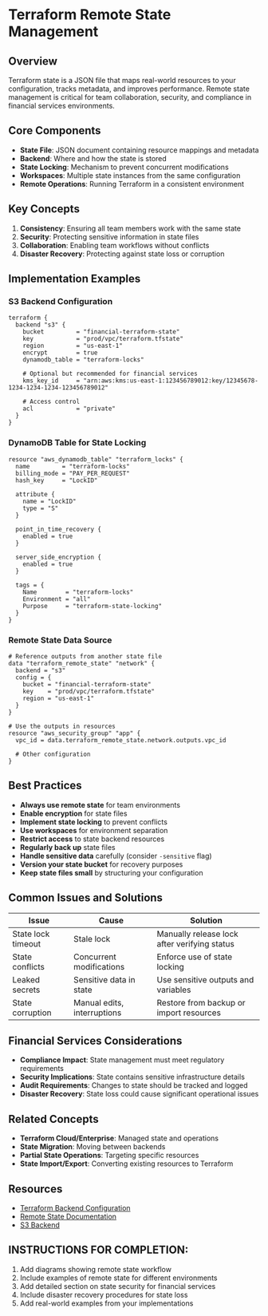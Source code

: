 # Terraform Remote State Management

## Overview

Terraform state is a JSON file that maps real-world resources to your configuration, tracks metadata, and improves performance. Remote state management is critical for team collaboration, security, and compliance in financial services environments.

## Core Components

- **State File**: JSON document containing resource mappings and metadata
- **Backend**: Where and how the state is stored
- **State Locking**: Mechanism to prevent concurrent modifications
- **Workspaces**: Multiple state instances from the same configuration
- **Remote Operations**: Running Terraform in a consistent environment

## Key Concepts

1. **Consistency**: Ensuring all team members work with the same state
2. **Security**: Protecting sensitive information in state files
3. **Collaboration**: Enabling team workflows without conflicts
4. **Disaster Recovery**: Protecting against state loss or corruption

## Implementation Examples

### S3 Backend Configuration

```hcl
terraform {
  backend "s3" {
    bucket         = "financial-terraform-state"
    key            = "prod/vpc/terraform.tfstate"
    region         = "us-east-1"
    encrypt        = true
    dynamodb_table = "terraform-locks"
    
    # Optional but recommended for financial services
    kms_key_id     = "arn:aws:kms:us-east-1:123456789012:key/12345678-1234-1234-1234-123456789012"
    
    # Access control
    acl            = "private"
  }
}
```

### DynamoDB Table for State Locking

```hcl
resource "aws_dynamodb_table" "terraform_locks" {
  name         = "terraform-locks"
  billing_mode = "PAY_PER_REQUEST"
  hash_key     = "LockID"

  attribute {
    name = "LockID"
    type = "S"
  }

  point_in_time_recovery {
    enabled = true
  }

  server_side_encryption {
    enabled = true
  }

  tags = {
    Name        = "terraform-locks"
    Environment = "all"
    Purpose     = "terraform-state-locking"
  }
}
```

### Remote State Data Source

```hcl
# Reference outputs from another state file
data "terraform_remote_state" "network" {
  backend = "s3"
  config = {
    bucket = "financial-terraform-state"
    key    = "prod/vpc/terraform.tfstate"
    region = "us-east-1"
  }
}

# Use the outputs in resources
resource "aws_security_group" "app" {
  vpc_id = data.terraform_remote_state.network.outputs.vpc_id
  
  # Other configuration
}
```

## Best Practices

- **Always use remote state** for team environments
- **Enable encryption** for state files
- **Implement state locking** to prevent conflicts
- **Use workspaces** for environment separation
- **Restrict access** to state backend resources
- **Regularly back up** state files
- **Handle sensitive data** carefully (consider `-sensitive` flag)
- **Version your state bucket** for recovery purposes
- **Keep state files small** by structuring your configuration

## Common Issues and Solutions

| Issue | Cause | Solution |
|-------|-------|----------|
| State lock timeout | Stale lock | Manually release lock after verifying status |
| State conflicts | Concurrent modifications | Enforce use of state locking |
| Leaked secrets | Sensitive data in state | Use sensitive outputs and variables |
| State corruption | Manual edits, interruptions | Restore from backup or import resources |

## Financial Services Considerations

- **Compliance Impact**: State management must meet regulatory requirements
- **Security Implications**: State contains sensitive infrastructure details
- **Audit Requirements**: Changes to state should be tracked and logged
- **Disaster Recovery**: State loss could cause significant operational issues

## Related Concepts

- **Terraform Cloud/Enterprise**: Managed state and operations
- **State Migration**: Moving between backends
- **Partial State Operations**: Targeting specific resources
- **State Import/Export**: Converting existing resources to Terraform

## Resources

- [Terraform Backend Configuration](https://developer.hashicorp.com/terraform/language/settings/backends/configuration)
- [Remote State Documentation](https://developer.hashicorp.com/terraform/language/state/remote)
- [S3 Backend](https://developer.hashicorp.com/terraform/language/settings/backends/s3)

## INSTRUCTIONS FOR COMPLETION:
1. Add diagrams showing remote state workflow
2. Include examples of remote state for different environments
3. Add detailed section on state security for financial services
4. Include disaster recovery procedures for state loss
5. Add real-world examples from your implementations
